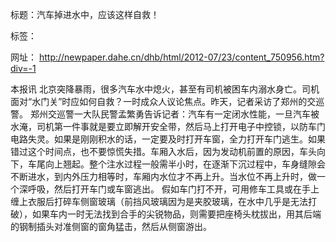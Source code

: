 ﻿  标题：汽车掉进水中，应该这样自救！
  
  标签：
  
  网址： http://newpaper.dahe.cn/dhb/html/2012-07/23/content_750956.htm?div=-1 
  
  本报讯 北京突降暴雨，很多汽车水中熄火，甚至有司机被困车内溺水身亡。司机面对“水门关”时应如何自救？一时成众人议论焦点。昨天，记者采访了郑州的交巡警。
  郑州交巡警一大队民警孟繁勇告诉记者：汽车有一定闭水性能，一旦汽车被水淹，司机第一件事就是要立即解开安全带，然后马上打开电子中控锁，以防车门电路失灵。如果是刚刚积水的话，一定要及时打开车窗，全力打开车门逃生。如果错过这个时间点，也不要惊慌失措。车厢入水后，因为发动机前置的原因，车头向下，车尾向上翘起。整个注水过程一般需半小时，在逐渐下沉过程中，车身缝隙会不断进水，到内外压力相等时，车厢内水位才不再上升。当水位不再上升时，做一个深呼吸，然后打开车门或车窗逃出。
  假如车门打不开，可用修车工具或在手上缠上衣服后打碎车侧窗玻璃（前挡风玻璃因为是夹胶玻璃，在水中几乎是无法打破），如果车内一时无法找到合手的尖锐物品，则需要把座椅头枕拔出，用其后端的钢制插头对准侧窗的窗角猛击，然后从侧窗游出。